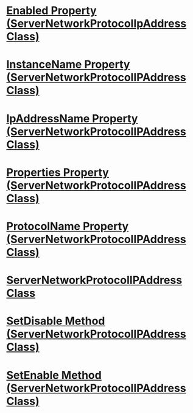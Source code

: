 # [Enabled Property (ServerNetworkProtocolIpAddress Class)](enabled-property-servernetworkprotocolipaddress-class.md)
# [InstanceName Property (ServerNetworkProtocolIPAddress Class)](instancename-property-servernetworkprotocolipaddress-class.md)
# [IpAddressName Property (ServerNetworkProtocolIPAddress Class)](ipaddressname-property-servernetworkprotocolipaddress-class.md)
# [Properties Property (ServerNetworkProtocolIPAddress Class)](properties-property-servernetworkprotocolipaddress-class.md)
# [ProtocolName Property (ServerNetworkProtocolIPAddress Class)](protocolname-property-servernetworkprotocolipaddress-class.md)
# [ServerNetworkProtocolIPAddress Class](servernetworkprotocolipaddress-class.md)
# [SetDisable Method (ServerNetworkProtocolIPAddress Class)](setdisable-method-servernetworkprotocolipaddress-class.md)
# [SetEnable Method (ServerNetworkProtocolIPAddress Class)](setenable-method-servernetworkprotocolipaddress-class.md)
